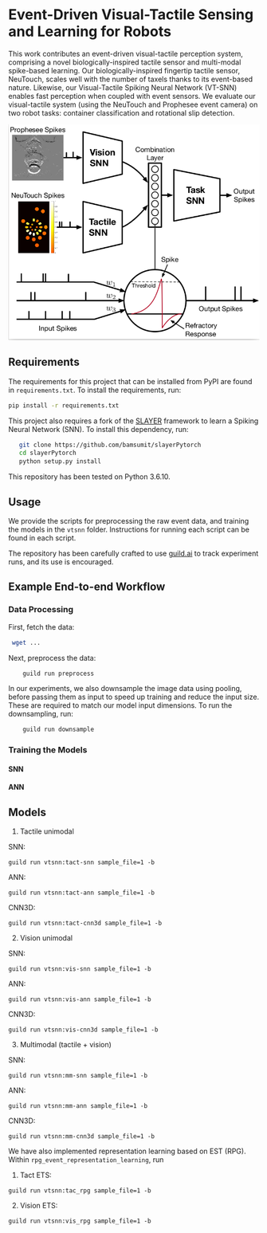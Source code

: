 # Event-Driven Visual-Tactile Sensing and Learning for Robots

This work contributes an event-driven visual-tactile perception system,
comprising a novel biologically-inspired tactile sensor and multi-modal
spike-based learning. Our biologically-inspired fingertip tactile sensor,
NeuTouch, scales well with the number of taxels thanks to its event-based
nature. Likewise, our Visual-Tactile Spiking Neural Network (VT-SNN) enables
fast perception when coupled with event sensors. We evaluate our visual-tactile
system (using the NeuTouch and Prophesee event camera) on two robot tasks:
container classification and rotational slip detection.

![img](img/VT_SNN.png)

## Requirements

The requirements for this project that can be installed from PyPI are found in
`requirements.txt`. To install the requirements, run:

``` bash
pip install -r requirements.txt
```

<!-- TODO -->

This project also requires a fork of the
[SLAYER](https://github.com/bamsumit/slayerPytorch) framework to learn a Spiking
Neural Network (SNN). To install this dependency, run:

``` bash
   git clone https://github.com/bamsumit/slayerPytorch
   cd slayerPytorch
   python setup.py install
```

This repository has been tested on Python 3.6.10.

## Usage

We provide the scripts for preprocessing the raw event data, and training the
models in the `vtsnn` folder. Instructions for running each script can be found
in each script. 

The repository has been carefully crafted to use
[guild.ai](https://github.com/guildai/guildai) to track experiment runs, and its
use is encouraged.

## Example End-to-end Workflow

### Data Processing
First, fetch the data:

<!-- TODO -->
``` bash
 wget ...
```
<!-- TODO: SLIP -->

Next, preprocess the data:

``` bash
    guild run preprocess 
```

In our experiments, we also downsample the image data using pooling, before
passing them as input to speed up training and reduce the input size. These are
required to match our model input dimensions. To run the downsampling, run:

``` bash
    guild run downsample
```

### Training the Models

#### SNN

#### ANN

#### 

## Models

1. Tactile unimodal

SNN:

```
guild run vtsnn:tact-snn sample_file=1 -b
```
ANN:

```
guild run vtsnn:tact-ann sample_file=1 -b
```
CNN3D:

```
guild run vtsnn:tact-cnn3d sample_file=1 -b
```
2. Vision unimodal

SNN:

```
guild run vtsnn:vis-snn sample_file=1 -b
```
ANN:

```
guild run vtsnn:vis-ann sample_file=1 -b
```
CNN3D:

```
guild run vtsnn:vis-cnn3d sample_file=1 -b
```
3. Multimodal (tactile + vision)

SNN:

```
guild run vtsnn:mm-snn sample_file=1 -b
```
ANN:

```
guild run vtsnn:mm-ann sample_file=1 -b
```
CNN3D:

```
guild run vtsnn:mm-cnn3d sample_file=1 -b
```
We have also implemented representation learning based on EST (RPG). Within ```rpg_event_representation_learning```, run

1. Tact ETS:
```
guild run vtsnn:tac_rpg sample_file=1 -b
```
2. Vision ETS:
```
guild run vtsnn:vis_rpg sample_file=1 -b
```
